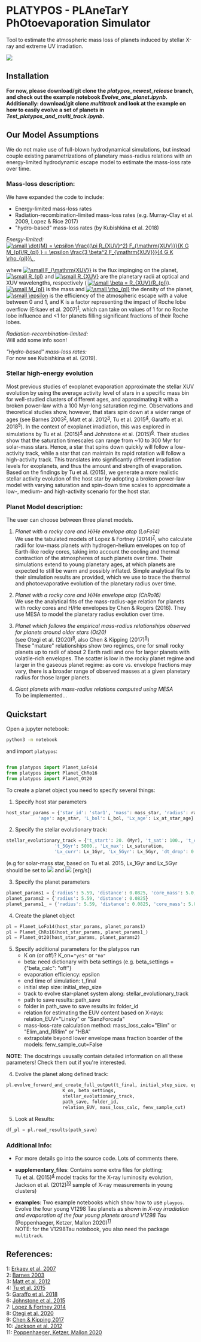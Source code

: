 # PLATYPOS - PLAneTarY PhOtoevaporation Simulator
Tool to estimate the atmospheric mass loss of planets induced by stellar X-ray and extreme UV irradiation. 

![](./supplementary_files/platypos3_2_best.png)

## Installation

**For now, please download/git clone the *platypos_newest_release* branch, and check out the example notebook *Evolve_one_planet.ipynb*. <br>
Additionally: download/git clone *multitrack* and look at the example on how to easily evolve a set of planets in *Test_platypos_and_multi_track.ipynb*.**

## Our Model Assumptions
We do not make use of full-blown hydrodynamical simulations, but instead couple existing parametrizations of planetary mass-radius relations with an energy-limited hydrodynamic escape model to estimate the mass-loss rate over time.

### Mass-loss description: <br> 

We have expanded the code to include:
- Energy-limited mass-loss rates
- Radiation-recombination-limited mass-loss rates (e.g. Murray-Clay et al. 2009, Lopez & Rice 2017)
- "hydro-based" mass-loss rates (by Kubishkina et al. 2018)

*Energy-limited:* <br>
<a href="https://www.codecogs.com/eqnedit.php?latex=\small&space;\dot{M}&space;=&space;\epsilon&space;\frac{(\pi&space;R_{XUV}^2)&space;F_{\mathrm{XUV}}}{K&space;G&space;M_{pl}/R_{pl}&space;}&space;=&space;\epsilon&space;\frac{3&space;\beta^2&space;F_{\mathrm{XUV}}}{4&space;G&space;K&space;\rho_{pl}}\,," target="_blank"><img src="https://latex.codecogs.com/gif.latex?\small&space;\dot{M}&space;=&space;\epsilon&space;\frac{(\pi&space;R_{XUV}^2)&space;F_{\mathrm{XUV}}}{K&space;G&space;M_{pl}/R_{pl}&space;}&space;=&space;\epsilon&space;\frac{3&space;\beta^2&space;F_{\mathrm{XUV}}}{4&space;G&space;K&space;\rho_{pl}}\,," title="\small \dot{M} = \epsilon \frac{(\pi R_{XUV}^2) F_{\mathrm{XUV}}}{K G M_{pl}/R_{pl} } = \epsilon \frac{3 \beta^2 F_{\mathrm{XUV}}}{4 G K \rho_{pl}}\,," /></a>

where 
<a href="https://www.codecogs.com/eqnedit.php?latex=\small&space;F_{\mathrm{XUV}}" target="_blank"><img src="https://latex.codecogs.com/gif.latex?\small&space;F_{\mathrm{XUV}}" title="\small F_{\mathrm{XUV}}" /></a>
is the flux impinging on the planet, 
<a href="https://www.codecogs.com/eqnedit.php?latex=\small&space;R_{pl}" target="_blank"><img src="https://latex.codecogs.com/gif.latex?\small&space;R_{pl}" title="\small R_{pl}" /></a>
and 
<a href="https://www.codecogs.com/eqnedit.php?latex=\small&space;R_{XUV}" target="_blank"><img src="https://latex.codecogs.com/gif.latex?\small&space;R_{XUV}" title="\small R_{XUV}" /></a>
are the planetary radii at optical and XUV wavelengths, respectively (
<a href="https://www.codecogs.com/eqnedit.php?latex=\small&space;\beta&space;=&space;R_{XUV}/R_{pl}" target="_blank"><img src="https://latex.codecogs.com/gif.latex?\small&space;\beta&space;=&space;R_{XUV}/R_{pl}" title="\small \beta = R_{XUV}/R_{pl}" /></a>).
<a href="https://www.codecogs.com/eqnedit.php?latex=\small&space;M_{pl}" target="_blank"><img src="https://latex.codecogs.com/gif.latex?\small&space;M_{pl}" title="\small M_{pl}" /></a>
is the mass and 
<a href="https://www.codecogs.com/eqnedit.php?latex=\small&space;\rho_{pl}" target="_blank"><img src="https://latex.codecogs.com/gif.latex?\small&space;\rho_{pl}" title="\small \rho_{pl}" /></a>
the density of the planet, 
<a href="https://www.codecogs.com/eqnedit.php?latex=\small&space;\epsilon" target="_blank"><img src="https://latex.codecogs.com/gif.latex?\small&space;\epsilon" title="\small \epsilon" /></a>
is the efficiency of the atmospheric escape with a value between 0 and 1, and K is a factor representing the impact of Roche lobe overflow (Erkaev et al. 2007)<sup>[1](#Erkaev-et-al-07)</sup>, which can take on values of 1 for no Roche lobe influence and <1 for planets filling significant fractions of their Roche lobes.

*Radiation-recombination-limited:* <br>
Will add some info soon!

*"Hydro-based" mass-loss rates:* <br>
For now see Kubishkina et al. (2019).

### Stellar high-energy evolution  <br>
Most previous studies of exoplanet evaporation approximate the stellar XUV evolution by using the average activity level of stars in a specific mass bin for well-studied clusters of different ages, and approximating it with a broken power-law with a 100 Myr-long saturation regime. Observations and theoretical studies show, however, that stars spin down at a wider range of ages (see Barnes 2003<sup>[2](#Barnes-03)</sup>, Matt et al. 2012<sup>[3](#Matt-et-al-12)</sup>, Tu et al. 2015<sup>[4](#Tu-et-al-15)</sup>, Garaffo et al. 2018<sup>[5](#Garaffo-et-al-2018)</sup>). In the context of exoplanet irradiation, this was explored in simulations by Tu et al. (2015)<sup>[4](#Tu-et-al-15)</sup> and Johnstone et al. (2015)<sup>[6](#Johnstone-et-al-2015)</sup>. Their studies show that the saturation timescales can range from ~10 to 300 Myr for solar-mass stars. Hence, a star that spins down quickly will follow a low-activity track, while a star that can maintain its rapid rotation will follow a high-activity track. This translates into significantly different irradiation levels for exoplanets, and thus the amount and strength of evaporation. Based on the findings by Tu et al. (2015), we generate a more realistic stellar activity evolution of the host star by adopting a broken power-law model with varying saturation and spin-down time scales to approximate a low-, medium- and high-activity scenario for the host star.


### Planet Model description: <br>
The user can choose between three planet models.

1. *Planet with a rocky core and H/He envelope atop (LoFo14)* <br>
We use the tabulated models of Lopez & Fortney (2014)<sup>[7](#Lopez-Fortney-14)</sup>, who calculate radii for low-mass planets with hydrogen-helium envelopes on top of Earth-like rocky cores, taking into account the cooling and thermal contraction of the atmospheres of such planets over time. Their simulations extend to young planetary ages, at which planets are expected to still be warm and possibly inflated. Simple analytical fits to their simulation results are provided, which we use to trace the thermal and photoevaporative evolution of the planetary radius over time.

1. *Planet with a rocky core and H/He envelope atop (ChRo16)* <br>
We use the analytical fits of the mass-radius-age relation for planets with rocky cores and H/He envelopes by Chen & Rogers (2016). They use MESA to model the planetary radius evolution over time.

1. *Planet which follows the empirical mass-radius relationships observed for planets around older stars (Ot20)* <br> 
(see Otegi et al. (2020)<sup>[8](#Otegi-et-al-2020)</sup>, also Chen & Kipping (2017)<sup>[9](#Chen-Kipping-2017)</sup>) <br>
These "mature" relationships show two regimes, one for small rocky planets up to radii of about 2 Earth radii and one for larger planets with volatile-rich envelopes. The scatter is low in the rocky planet regime and larger in the gaseous planet regime: as core vs. envelope fractions may vary, there is a broader range of observed masses at a given planetary radius for those larger planets. 

1. *Giant planets with mass-radius relations computed using MESA* <br>
To be implemented...


## Quickstart

Open a jupyter notebook:
```bash
python3 -m notebook
```
and import `platypos`: 
```python

from platypos import Planet_LoFo14
from platypos import Planet_ChRo16
from platypos import Planet_Ot20
```

To create a planet object you need to specify several things: <br>
1) Specify host star parameters <br>
```python
host_star_params = {'star_id': 'star1', 'mass': mass_star, 'radius': radius_star,
		    'age': age_star, 'L_bol': L_bol, 'Lx_age': Lx_at_star_age}
```

2) Specify the stellar evolutionary track: <br> 
```python
stellar_evolutionary_track = {'t_start': 20. (Myr), 't_sat': 100., 't_curr': 1000.,
			      't_5Gyr': 5000., 'Lx_max': Lx_saturation,
			      'Lx_curr': Lx_1Gyr, 'Lx_5Gyr': Lx_5Gyr, 'dt_drop': 0., 'Lx_drop_factor': 0.}
```

(e.g for solar-mass star, based on Tu et al. 2015, Lx_1Gyr and Lx_5Gyr should be set to 
<img src="https://render.githubusercontent.com/render/math?math=$2.10*10^28$"> and <img src="https://render.githubusercontent.com/render/math?math=$1.65*10^27$"> [erg/s]) <br>

3) Specify the planet parameters <br>
```python
planet_params1 = {'radius': 5.59, 'distance': 0.0825, 'core_mass': 5.0, 'metallicity': "solarZ"}
planet_params2 = {'radius': 5.59, 'distance': 0.0825}
planet_params1_ = {'radius': 5.59, 'distance': 0.0825, 'core_mass': 5.0, 'core_comp': "rock"}
```

4) Create the planet object <br>
```python
pl = Planet_LoFo14(host_star_params, planet_params1)
pl = Planet_ChRo16(host_star_params, planet_params1_)
pl = Planet_Ot20(host_star_params, planet_params2)
```

5) Specify additional parameters for the platypos run <br>
	- K on (or off)? K_on=`"yes"` or `"no"`
	- beta: need dictionary with beta settings (e.g. beta_settings = {"beta_calc": "off"}
	- evaporation efficiency: epsilon
	- end time of simulation: t_final
	- initial step size: initial_step_size
	- track to evolve star-planet system along: stellar_evolutionary_track
	- path to save results: path_save
	- folder in path_save to save results in: folder_id
	- relation for estimating the EUV content based on X-rays: relation_EUV="Linsky" or "SanzForcada"
	- mass-loss-rate calculation method: mass_loss_calc="Elim" or "Elim_and_RRlim" or "HBA"
	- extrapolate beyond lower envelope mass fraction boarder of the models: fenv_sample_cut=False
	
**NOTE**: The docstrings ususally contain detailed information on all these parameters! Check them out if you're interested.


4) Evolve the planet along defined track: <br>
```python
pl.evolve_forward_and_create_full_output(t_final, initial_step_size, epsilon,
					 K_on, beta_settings,
					 stellar_evolutionary_track, 
					 path_save, folder_id,
					 relation_EUV, mass_loss_calc, fenv_sample_cut)
```

5) Look at Results: <br>
```python
df_pl = pl.read_results(path_save)
```

### Additional Info:

* For more details go into the source code. Lots of comments there.

* **supplementary_files**: Contains some extra files for plotting; <br>
                           Tu et al. (2015)<sup>[4](#Tu-et-al-15)</sup> model tracks for the X-ray luminosity evolution,  <br>
                           Jackson et al. (2012)<sup>[10](#Jackson-et-al-12)</sup> sample of X-ray measurements in young clusters)

* **examples**: Two example notebooks which show how to use `playpos`.  <br>
		Evolve the four young V1298 Tau planets as shown in *X-ray irradiation and evaporation of the four young planets around V1298 Tau* (Poppenhaeger, 		  Ketzer, Mallon 2020)<sup>[11](#Poppenhaeger-et-al-20)</sup> <br>
		NOTE: for the V1298Tau notebook, you also need the package `multitrack`. 


## References:
<a name="Erkaev-et-al-07">1</a>: [Erkaev et al. 2007](https://arxiv.org/abs/astro-ph/0612729) <br>
<a name="Barnes-03">2</a>: [Barnes 2003](https://arxiv.org/abs/astro-ph/0303631) <br>
<a name="Matt-et-al-12">3</a>: [Matt et al. 2012](https://arxiv.org/abs/1206.2354) <br>
<a name="Tu-et-al-15">4</a>: [Tu et al. 2015](https://arxiv.org/abs/2005.10240) <br>
<a name="Garaffo-et-al-2018">5</a>: [Garaffo et al. 2018](https://arxiv.org/abs/1804.01986) <br>
<a name="Johnstone-et-al-2015">6</a>: [Johnstone et al. 2015](https://arxiv.org/abs/1503.07494) <br>
<a name="Lopez-Fortney-14">7</a>: [Lopez & Fortney 2014](https://arxiv.org/abs/1311.0329) <br>
<a name="Otegi-et-al-2020">8</a>: [Otegi et al. 2020](https://arxiv.org/abs/1911.04745) <br>
<a name="Chen-Kipping-2017">9</a>: [Chen & Kipping 2017](https://arxiv.org/abs/1603.08614) <br>
<a name="Jackson-et-al-12">10</a>: [Jackson et al. 2012](https://arxiv.org/abs/1111.0031) <br>
<a name="Poppenhaeger-et-al-20">11</a>: [Poppenhaeger, Ketzer, Mallon 2020](https://arxiv.org/abs/2005.10240) <br>
